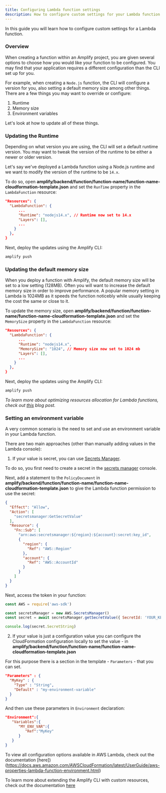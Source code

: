 ```yaml
---
title: Configuring Lambda function settings
description: How to configure custom settings for your Lambda function
---
```


In this guide you will learn how to configure custom settings for a Lambda function.

### Overview

When creating a function within an Amplify project, you are given several options to choose how you would like your function to be configured. You may find that your application requires a different configuration than the CLI set up for you.

For example, when creating a `Node.js` function, the CLI will configure a version for you, also setting a default memory size among other things. There are a few things you may want to override or configure:

1. Runtime
2. Memory size
3. Environment variables

Let's look at how to update all of these things.

### Updating the Runtime

Depending on what version you are using, the CLI will set a default runtime version. You may want to tweak the version of the runtime to be either a newer or older version.

Let's say we've deployed a Lambda function using a Node.js runtime and we want to modify the version of the runtime to be `14.x`.

To do so, open __amplify/backend/function/function-name/function-name-cloudformation-template.json__ and set the `RunTime` property in the `LambdaFunction` resource:

```json
"Resources": {
  "LambdaFunction": {
      ...
      "Runtime": "nodejs14.x", // Runtime now set to 14.x
      "Layers": [],
      ...
    }
  },
}
```

Next, deploy the updates using the Amplify CLI:

```sh
amplify push
```

### Updating the default memory size

When you deploy a function with Amplify, the default memory size will be set to a low setting (128MB). Often you will want to increase the default memory size in order to improve performance. A popular memory setting in Lambda is 1024MB as it speeds the function noticebly while usually keeping the cost the same or close to it.

To update the memory size, open __amplify/backend/function/function-name/function-name-cloudformation-template.json__ and set the `MemorySize` property in the `LambdaFunction` resource:

```json
"Resources": {
  "LambdaFunction": {
      ...
      "Runtime": "nodejs14.x",
      "MemorySize": "1024", // Memory size now set to 1024 mb
      "Layers": [],
      ...
    }
  },
}
```

Next, deploy the updates using the Amplify CLI:

```sh
amplify push
```

_To learn more about optimizing resources allocation for Lambda functions, check out [this](https://dev.to/aws/deep-dive-finding-the-optimal-resources-allocation-for-your-lambda-functions-35a6) blog post._


### Setting an environment variable

A very common scenario is the need to set and use an environment variable in your Lambda function.

There are two main approaches (other than manually adding values in the Lambda console):

1. If your value is secret, you can use [Secrets Manager](https://aws.amazon.com/secrets-manager/).

To do so, you first need to create a secret in the [secrets manager](https://console.aws.amazon.com/secretsmanager) console.

Next, add a statement to the `PolicyDocument` in __amplify/backend/function/function-name/function-name-cloudformation-template.json__ to give the Lambda function permission to use the secret:

```json
{
  "Effect": "Allow",
  "Action": [
    "secretsmanager:GetSecretValue"
  ],
  "Resource": {
    "Fn::Sub": [
      "arn:aws:secretsmanager:${region}:${account}:secret:key_id",
      {
        "region": {
          "Ref": "AWS::Region"
        },
        "account": {
          "Ref": "AWS::AccountId"
        }
      }
    ]
  }
}
```

Next, access the token in your function:

```js
const AWS = require('aws-sdk')

const secretsManager = new AWS.SecretsManager()
const secret = await secretsManager.getSecretValue({ SecretId: 'YOUR_KEY' }).promise()

console.log(secret.SecretString)
```

2. If your value is just a configuration value you can configure the CloudFormation configuration locally to set the value - in __amplify/backend/function/function-name/function-name-cloudformation-template.json__

For this purpose there is a section in the template - `Parameters` - that you can set.

```json
"Parameters" : {
  "MyKey" : {
    "Type" : "String",
    "Default" : "my-environment-variable"
  }
}
```

And then use these parameters in `Environment` declaration:

```json
"Environment":{
   "Variables":{
      "MY_ENV_VAR":{
         "Ref":"MyKey"
      }
   }
}
```

<amplify-callout>

To view all configuration options available in AWS Lambda, check out the documentation [here])(https://docs.aws.amazon.com/AWSCloudFormation/latest/UserGuide/aws-properties-lambda-function-environment.html)

To learn more about extending the Amplify CLI with custom resources, check out the documentation [here](~/cli/usage/customcf.md)

</amplify-callout>